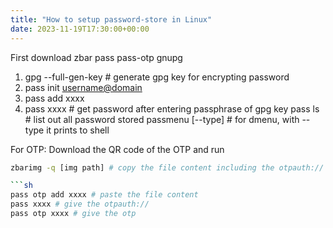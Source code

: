```yaml
---
title: "How to setup password-store in Linux"
date: 2023-11-19T17:30:00+00:00
---
```


First download zbar pass pass-otp gnupg
1. gpg --full-gen-key # generate gpg key for encrypting password
2. pass init <username@domain>
3. pass add xxxx
4. pass xxxx # get password after entering passphrase of gpg key
pass ls # list out all password stored
passmenu [--type] # for dmenu, with --type it prints to shell

For OTP:
Download the QR code of the OTP and run
```sh
zbarimg -q [img path] # copy the file content including the otpauth://

```sh
pass otp add xxxx # paste the file content
pass xxxx # give the otpauth://
pass otp xxxx # give the otp
```
